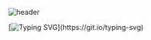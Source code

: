 



![header](https://capsule-render.vercel.app/api?type=rect&color=gradient&height=180&section=header&text=👻Bon%20Jae&fontAlignY=70&fontAlign=80&animation=fadeIn&fontSize=60)


[![Typing SVG](https://readme-typing-svg.demolab.com?font=Fira+Code&weight=500&size=30&duration=2000&pause=600&color=1BF719&center=true&multiline=true&random=false&width=850&height=130&lines=Hi!+My+name+is+Bon+Jae;~;Welcome!+My+repository!)](https://git.io/typing-svg)
